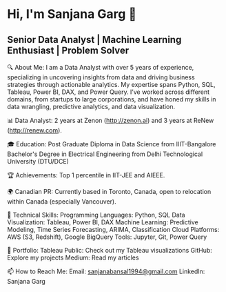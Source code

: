 # Hi, I'm Sanjana Garg 👋

## Senior Data Analyst | Machine Learning Enthusiast | Problem Solver

🔍 About Me:
I am a Data Analyst with over 5 years of experience, specializing in uncovering insights from data and driving business strategies through actionable analytics. My expertise spans Python, SQL, Tableau, Power BI, DAX, and Power Query. I’ve worked across different domains, from startups to large corporations, and have honed my skills in data wrangling, predictive analytics, and data visualization.

📊 Data Analyst: 2 years at Zenon (http://zenon.ai) and 3 years at ReNew (http://renew.com).

🎓 Education:
Post Graduate Diploma in Data Science from IIIT-Bangalore
Bachelor's Degree in Electrical Engineering from Delhi Technological University (DTU/DCE)

🏆 Achievements: Top 1 percentile in IIT-JEE and AIEEE.

🌍 Canadian PR: Currently based in Toronto, Canada, open to relocation within Canada (especially Vancouver).

🚀 Technical Skills:
Programming Languages: Python, SQL
Data Visualization: Tableau, Power BI, DAX
Machine Learning: Predictive Modeling, Time Series Forecasting, ARIMA, Classification
Cloud Platforms: AWS (S3, Redshift), Google BigQuery
Tools: Jupyter, Git, Power Query

🌟 Portfolio:
Tableau Public: Check out my Tableau visualizations
GitHub: Explore my projects
Medium: Read my articles

📫 How to Reach Me:
Email: sanjanabansal1994@gmail.com
LinkedIn: Sanjana Garg
